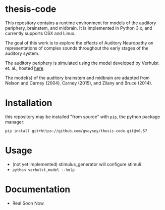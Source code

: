 # thesis-code
This repository contains a runtime environment for models of the auditory periphery, brainstem, and midbrain.  It is implemented in Python 3.x, and currently supports OSX and Linux. 

The goal of this work is to explore the effects of Auditory Neuropathy on representations of complex sounds throughout
the early stages of the auditory system. 

The auditory periphery is simulated using the model developed by Verhulst et. al., hosted [here](https://github.com/AuditoryBiophysicsLab/verhulst-model-core). 

The model(s) of the auditory brainstem and midbrain are adapted from Nelson and Carney (2004), Carney (2015), and Zilany and Bruce (2014). 

# Installation 
this repository may be installed "from source" with `pip`, the python package manager: 
```
pip install git+https://github.com/gvoysey/thesis-code.git@v0.57
```

# Usage
 - (not yet implemented) stimulus_generator will configure stimuli
 - `python verhulst_model --help`
  
# Documentation 
 - Real Soon Now.
